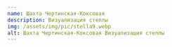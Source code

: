 ```yaml
---
name: Шахта Чертинская-Коксовая
description: Визуализация стеллы
img: /assets/img/pic/stella9.webp
alt: Шахта Чертинская-Коксовая Визуализация стеллы
---
```

